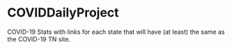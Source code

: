 # COVIDDailyProject
COVID-19 Stats with links for each state that will have (at least) the same as the COVID-19 TN site. 
